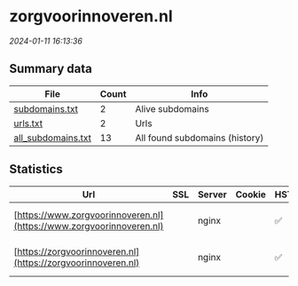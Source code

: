 # zorgvoorinnoveren.nl
*2024-01-11 16:13:36*
## Summary data
| File       | Count | Info |
|------------|-------|------|
|[subdomains.txt](/data/zorgvoorinnoveren.nl/subdomains.txt)|2|Alive subdomains|
|[urls.txt](/data/zorgvoorinnoveren.nl/urls.txt)|2|Urls|
|[all_subdomains.txt](/data/zorgvoorinnoveren.nl/all_subdomains.txt)|13|All found subdomains (history)|
## Statistics
| Url | SSL | Server | Cookie | HSTS | CSP | XFO | XXP | RP | Tech |Title |
|------------|-------|------|------|------|------|------|------|------|------|------|
|[https://www.zorgvoorinnoveren.nl](https://www.zorgvoorinnoveren.nl)| |nginx| |:white_check_mark: |:white_check_mark: |:white_check_mark: |:white_check_mark: |HSTS Nginx|Jij stippelt de...|
|[https://zorgvoorinnoveren.nl](https://zorgvoorinnoveren.nl)| |nginx| |:white_check_mark: |:white_check_mark: |:white_check_mark: |:white_check_mark: |HSTS Nginx|Jij stippelt de...|